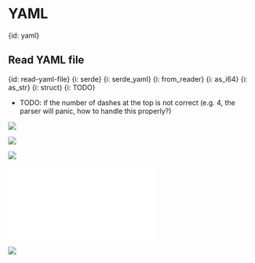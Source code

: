 # YAML
{id: yaml}

## Read YAML file
{id: read-yaml-file}
{i: serde}
{i: serde_yaml}
{i: from_reader}
{i: as_i64}
{i: as_str}
{i: struct}
{i: TODO}

* TODO: if the number of dashes at the top is not correct (e.g. 4, the parser will panic, how to handle this properly?)

![](examples/yaml/read-yaml-file/out.out)


![](examples/yaml/read-yaml-file/data.yaml)

![](examples/yaml/read-yaml-file/Cargo.toml)


![](examples/yaml/read-yaml-file/src/main.rs)

![](examples/yaml/read-yaml-file/out.out)


